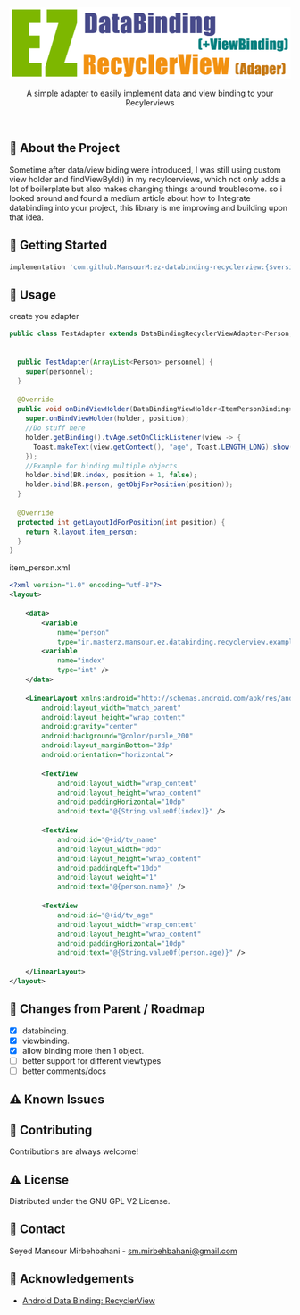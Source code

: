 <div align="center">
<img src="ez-databinding-recyclerview.png" alt="logo" width="512" height="128" />
  <!--<h1>EZ DataBiding / ViewBiding RecyclerView Adapter :D</h1>-->
  <p>A simple adapter to easily implement data and view binding to your Recylerviews</p>
</div>

<br />

<!-- About the Project -->

## :star2: About the Project

Sometime after data/view biding were introduced, I was still using custom view holder and  findViewById() in my recylcerviews, which not only adds a lot of boilerplate but also makes changing things around troublesome. so i looked around and found a medium article about how to Integrate databinding into your project, this library is me improving and building upon that idea.

<!-- Getting Started -->

## :toolbox: Getting Started

````groovy
implementation 'com.github.MansourM:ez-databinding-recyclerview:{$version_here}'
````


<!-- Usage -->

## :eyes: Usage

create you adapter

```Java
public class TestAdapter extends DataBindingRecyclerViewAdapter<Person, ItemPersonBinding> {


  public TestAdapter(ArrayList<Person> personnel) {
    super(personnel);
  }

  @Override
  public void onBindViewHolder(DataBindingViewHolder<ItemPersonBinding> holder, int position) {
    super.onBindViewHolder(holder, position);
    //Do stuff here
    holder.getBinding().tvAge.setOnClickListener(view -> {
      Toast.makeText(view.getContext(), "age", Toast.LENGTH_LONG).show();
    });
    //Example for binding multiple objects
    holder.bind(BR.index, position + 1, false);
    holder.bind(BR.person, getObjForPosition(position));
  }

  @Override
  protected int getLayoutIdForPosition(int position) {
    return R.layout.item_person;
  }
}
```

item_person.xml

```XML
<?xml version="1.0" encoding="utf-8"?>
<layout>

    <data>
        <variable
            name="person"
            type="ir.masterz.mansour.ez.databinding.recyclerview.example.Person" />
        <variable
            name="index"
            type="int" />
    </data>

    <LinearLayout xmlns:android="http://schemas.android.com/apk/res/android"
        android:layout_width="match_parent"
        android:layout_height="wrap_content"
        android:gravity="center"
        android:background="@color/purple_200"
        android:layout_marginBottom="3dp"
        android:orientation="horizontal">

        <TextView
            android:layout_width="wrap_content"
            android:layout_height="wrap_content"
            android:paddingHorizontal="10dp"
            android:text="@{String.valueOf(index)}" />

        <TextView
            android:id="@+id/tv_name"
            android:layout_width="0dp"
            android:layout_height="wrap_content"
            android:paddingLeft="10dp"
            android:layout_weight="1"
            android:text="@{person.name}" />

        <TextView
            android:id="@+id/tv_age"
            android:layout_width="wrap_content"
            android:layout_height="wrap_content"
            android:paddingHorizontal="10dp"
            android:text="@{String.valueOf(person.age)}" />

    </LinearLayout>
</layout>
````

<!-- Roadmap -->

## :compass: Changes from Parent / Roadmap

* [x] databinding.
* [x] viewbinding.
* [x] allow binding more then 1 object.
* [ ] better support for different viewtypes
* [ ] better comments/docs

<!-- Known Issues -->

## :warning: Known Issues


<!-- Contributing -->

## :wave: Contributing

Contributions are always welcome!

<!-- License -->

## :warning: License

Distributed under the GNU GPL V2 License.


<!-- Contact -->

## :handshake: Contact

Seyed Mansour Mirbehbahani - sm.mirbehbahani@gmail.com

<!-- Acknowledgments -->

## :gem: Acknowledgements

- [Android Data Binding: RecyclerView](https://medium.com/androiddevelopers/android-data-binding-recyclerview-db7c40d9f0e4)
